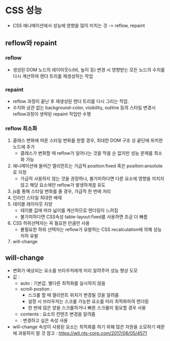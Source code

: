 # CSS 성능

- CSS 애니메이션에서 성능에 영향을 많이 미치는 것 -> reflow, repaint

## reflow와 repaint

### reflow

- 생성된 DOM 노드의 레이아웃(너비, 높이 등) 변경 시 영향받는 모든 노드의 수치를 다시 계산하여 렌더 트리를 재생성하는 작업

### repaint

- reflow 과정이 끝난 후 재생성된 렌더 트리를 다시 그리는 작업.
- 수치와 상관 없는 background-color, visibility, outline 등의 스타일 변경시 reflow과정이 생략된 repaint 작업만 수행
  
### reflow 최소화
1. 클래스 변화에 따른 스타일 변화를 원할 경우, 최대한 DOM 구조 상 끝단에 위치한 노드에 추가
   - 클래스가 변화할 때 reflow가 일어나는 것을 막을 순 없지만 성능 문제를 최소화 가능
2. 애니메이션에 들어간 엘리먼트는 가급적 position:fixed 혹은 position:ansolute로 지정
   - 가급적 사용하지 않는 것을 권장하나, 불가피하다면 다른 요소에 영향을 끼치지 않고 해당 요소에만 reflow가 발생하게끔 유도
3. js를 통해 스타일 변화를 줄 경우, 가급적 한 번에 처리
4. 인라인 스타일 최대한 배제
5. 테이블 레이아웃 지양
   - 테이블 값에 따라 넓이를 계산하므로 렌더링이 느려짐
   - 불가피하다면 CSS속성 table-layout:fixed를 사용하면 조금 더 빠름
6. CSS 하위선택자는 꼭 필요한 만큼만 사용
   - 불필요한 하위 선택자는 reflow가 유발하는 CSS recalculation에 의해 성능 저하 유발
7. will-change
  

## will-change

- 변화가 예상되는 요소를 브라우저에게 미리 알려주어 성능 향상 도모
- 값 :
  - auto : 기본값. 별다른 최적화를 실시하지 않음
  - scroll-postion : 
    - 스크롤 할 때 엘리먼트 위치가 변경될 것을 알려줌
    - 설정 시 브라우저는 스크롤 가능한 요소를 미리 최적화하여 렌더링
    - 한 번에 많은 양을 스크롤하거나 빠른 스크롤이 필요할 경우 사용
  - contents : 요소의 컨텐츠 변경을 알려줌
  - <custom-ident> : 변경하고 싶은 속성 사용
- will-change 속성이 사용된 요소는 최적화를 하기 위해 많은 자원을 소모하기 때문에 과용하지 말 것
참고 : https://wit.nts-corp.com/2017/06/05/4571
